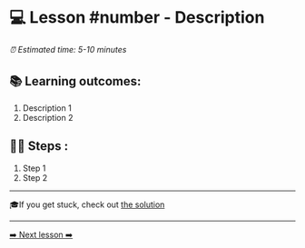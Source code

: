 # 💻 Lesson #number - Description

###### ⏰ Estimated time: 5-10 minutes

## 📚 Learning outcomes:

1. Description 1 
2. Description 2

## 🏋️‍♀️ Steps :

1. Step 1
2. Step 2

---

🎓If you get stuck, check out [the solution](SOLUTION.md)

---

[➡️ Next lesson ➡️](../lesson1/LESSON.md)
